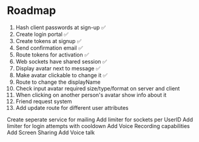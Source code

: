 # Roadmap
1. Hash client passwords at sign-up 	✅
2. Create login portal					✅
3. Create tokens at signup 				✅
4. Send confirmation email				✅
5. Route tokens for activation			✅
6. Web sockets have shared session 		✅
7. Display avatar next to message		✅
8. Make avatar clickable to change it 	✅
9. Route to change the displayName
10. Check input avatar required size/type/format on server and client 
11. When clicking on another person's avatar show info about it 
12. Friend request system
13. Add update route for different user attributes

Create seperate service for mailing
Add limiter for sockets per UserID
Add limiter for login attempts with cooldown
Add Voice Recording capabilities
Add Screen Sharing
Add Voice talk